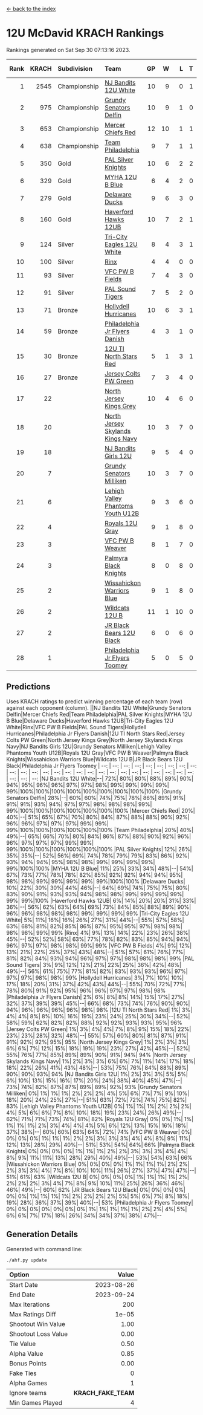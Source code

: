 [<- back to the index](readme.md)
# 12U McDavid KRACH Rankings
Rankings generated on Sat Sep 30 07:13:16 2023.

Rank|KRACH|Subdivision|Team|GP|W|L|T|OTW|OTL|SoS|Exp Wins|Win Diff
---:|---:|:---|:---|---:|---:|---:|---:|---:|---:|---:|---:|---:
1|2545|Championship|[NJ Bandits 12U White](https://gamesheetstats.com/seasons/3659/teams/140510/schedule)|10|9|0|1|1|0|174|10.3|-0.0
2|975|Championship|[Grundy Senators Delfin](https://gamesheetstats.com/seasons/3659/teams/140501/schedule)|10|9|1|0|0|0|138|9.8|-0.0
3|653|Championship|[Mercer Chiefs Red](https://gamesheetstats.com/seasons/3659/teams/140508/schedule)|12|10|1|1|0|0|264|11.3|-0.0
4|638|Championship|[Team Philadelphia](https://gamesheetstats.com/seasons/3659/teams/140520/schedule)|9|7|1|1|0|0|208|8.3|-0.0
5|350|Gold|[PAL Silver Knights](https://gamesheetstats.com/seasons/3659/teams/140514/schedule)|10|6|2|2|0|0|727|7.8|-0.0
6|329|Gold|[MYHA 12U B Blue](https://gamesheetstats.com/seasons/3659/teams/140509/schedule)|6|4|2|0|1|0|247|4.8|-0.0
7|279|Gold|[Delaware Ducks](https://gamesheetstats.com/seasons/3659/teams/140500/schedule)|9|6|3|0|0|0|399|6.8|-0.0
8|160|Gold|[Haverford Hawks 12UB](https://gamesheetstats.com/seasons/3659/teams/140503/schedule)|10|7|2|1|0|0|338|8.4|0.0
9|124|Silver|[Tri-City Eagles 12U White](https://gamesheetstats.com/seasons/3659/teams/140521/schedule)|8|4|3|1|0|0|315|5.4|0.0
10|100|Silver|[Rinx](https://gamesheetstats.com/seasons/3659/teams/142538/schedule)|4|4|0|0|0|0|3|4.9|0.0
11|93|Silver|[VFC PW B Fields](https://gamesheetstats.com/seasons/3659/teams/140522/schedule)|7|4|3|0|0|1|488|4.9|0.0
12|91|Silver|[PAL Sound Tigers](https://gamesheetstats.com/seasons/3659/teams/140515/schedule)|7|5|2|0|0|0|402|5.9|0.0
13|71|Bronze|[Hollydell Hurricanes](https://gamesheetstats.com/seasons/3659/teams/140504/schedule)|10|6|3|1|0|1|130|7.4|0.0
14|59|Bronze|[Philadelphia Jr Flyers Danish](https://gamesheetstats.com/seasons/3659/teams/140517/schedule)|4|3|1|0|0|0|134|3.9|0.0
15|30|Bronze|[12U TI North Stars Red](https://gamesheetstats.com/seasons/3659/teams/140499/schedule)|5|1|3|1|0|0|193|2.4|0.0
16|27|Bronze|[Jersey Colts PW Green](https://gamesheetstats.com/seasons/3659/teams/140505/schedule)|7|3|4|0|0|0|158|3.9|0.0
17|22||[North Jersey Kings Grey](https://gamesheetstats.com/seasons/3659/teams/140512/schedule)|10|4|6|0|0|0|246|4.9|0.0
18|20||[North Jersey Skylands Kings Navy](https://gamesheetstats.com/seasons/3659/teams/140513/schedule)|10|3|7|0|1|0|500|3.9|0.0
19|18||[NJ Bandits Girls 12U](https://gamesheetstats.com/seasons/3659/teams/140511/schedule)|9|5|4|0|0|0|53|5.9|0.0
20|7||[Grundy Senators Milliken](https://gamesheetstats.com/seasons/3659/teams/140502/schedule)|10|3|7|0|0|0|92|3.9|0.0
21|6||[Lehigh Valley Phantoms Youth U12B](https://gamesheetstats.com/seasons/3659/teams/140507/schedule)|9|3|6|0|0|0|89|3.9|0.0
22|4||[Royals 12U Gray](https://gamesheetstats.com/seasons/3659/teams/140519/schedule)|9|1|8|0|0|1|353|1.9|0.0
23|3||[VFC PW B Weaver](https://gamesheetstats.com/seasons/3659/teams/140523/schedule)|8|1|7|0|1|0|172|1.9|0.0
24|3||[Palmyra Black Knights](https://gamesheetstats.com/seasons/3659/teams/140516/schedule)|8|0|8|0|0|0|195|0.9|0.0
25|2||[Wissahickon Warriors Blue](https://gamesheetstats.com/seasons/3659/teams/140525/schedule)|9|1|8|0|0|1|89|1.9|0.0
26|2||[Wildcats 12U B](https://gamesheetstats.com/seasons/3659/teams/140524/schedule)|11|1|10|0|0|0|548|1.9|0.0
27|2||[JR Black Bears 12U Black](https://gamesheetstats.com/seasons/3659/teams/140506/schedule)|6|0|6|0|0|0|289|0.9|0.0
28|1||[Philadelphia Jr Flyers Toomey](https://gamesheetstats.com/seasons/3659/teams/140518/schedule)|5|0|5|0|0|0|94|0.9|0.0

## Predictions
Uses KRACH ratings to predict winning percentage of each team (row) against each opponent (column).
||NJ Bandits 12U White|Grundy Senators Delfin|Mercer Chiefs Red|Team Philadelphia|PAL Silver Knights|MYHA 12U B Blue|Delaware Ducks|Haverford Hawks 12UB|Tri-City Eagles 12U White|Rinx|VFC PW B Fields|PAL Sound Tigers|Hollydell Hurricanes|Philadelphia Jr Flyers Danish|12U TI North Stars Red|Jersey Colts PW Green|North Jersey Kings Grey|North Jersey Skylands Kings Navy|NJ Bandits Girls 12U|Grundy Senators Milliken|Lehigh Valley Phantoms Youth U12B|Royals 12U Gray|VFC PW B Weaver|Palmyra Black Knights|Wissahickon Warriors Blue|Wildcats 12U B|JR Black Bears 12U Black|Philadelphia Jr Flyers Toomey
| --: | --: | --: | --: | --: | --: | --: | --: | --: | --: | --: | --: | --: | --: | --: | --: | --: | --: | --: | --: | --: | --: | --: | --: | --: | --: | --: | --: | --: 
|NJ Bandits 12U White|--| 72%| 80%| 80%| 88%| 89%| 90%| 94%| 95%| 96%| 96%| 97%| 97%| 98%| 99%| 99%| 99%| 99%| 99%|100%|100%|100%|100%|100%|100%|100%|100%|100%
|Grundy Senators Delfin| 28%|--| 60%| 60%| 74%| 75%| 78%| 86%| 89%| 91%| 91%| 91%| 93%| 94%| 97%| 97%| 98%| 98%| 98%| 99%| 99%|100%|100%|100%|100%|100%|100%|100%
|Mercer Chiefs Red| 20%| 40%|--| 51%| 65%| 67%| 70%| 80%| 84%| 87%| 88%| 88%| 90%| 92%| 96%| 96%| 97%| 97%| 97%| 99%| 99%| 99%|100%|100%|100%|100%|100%|100%
|Team Philadelphia| 20%| 40%| 49%|--| 65%| 66%| 70%| 80%| 84%| 86%| 87%| 88%| 90%| 92%| 96%| 96%| 97%| 97%| 97%| 99%| 99%| 99%|100%|100%|100%|100%|100%|100%
|PAL Silver Knights| 12%| 26%| 35%| 35%|--| 52%| 56%| 69%| 74%| 78%| 79%| 79%| 83%| 86%| 92%| 93%| 94%| 94%| 95%| 98%| 98%| 99%| 99%| 99%| 99%| 99%|100%|100%
|MYHA 12U B Blue| 11%| 25%| 33%| 34%| 48%|--| 54%| 67%| 73%| 77%| 78%| 78%| 82%| 85%| 92%| 92%| 94%| 94%| 95%| 98%| 98%| 99%| 99%| 99%| 99%| 99%|100%|100%
|Delaware Ducks| 10%| 22%| 30%| 30%| 44%| 46%|--| 64%| 69%| 74%| 75%| 75%| 80%| 83%| 90%| 91%| 93%| 93%| 94%| 98%| 98%| 99%| 99%| 99%| 99%| 99%| 99%|100%
|Haverford Hawks 12UB|  6%| 14%| 20%| 20%| 31%| 33%| 36%|--| 56%| 62%| 63%| 64%| 69%| 73%| 84%| 85%| 88%| 89%| 90%| 96%| 96%| 98%| 98%| 98%| 99%| 99%| 99%| 99%
|Tri-City Eagles 12U White|  5%| 11%| 16%| 16%| 26%| 27%| 31%| 44%|--| 55%| 57%| 58%| 63%| 68%| 81%| 82%| 85%| 86%| 87%| 95%| 95%| 97%| 98%| 98%| 98%| 98%| 99%| 99%
|Rinx|  4%|  9%| 13%| 14%| 22%| 23%| 26%| 38%| 45%|--| 52%| 52%| 58%| 63%| 77%| 78%| 82%| 83%| 85%| 94%| 94%| 96%| 97%| 97%| 98%| 98%| 99%| 99%
|VFC PW B Fields|  4%|  9%| 12%| 13%| 21%| 22%| 25%| 37%| 43%| 48%|--| 51%| 57%| 61%| 76%| 77%| 81%| 82%| 84%| 93%| 94%| 96%| 97%| 97%| 98%| 98%| 98%| 99%
|PAL Sound Tigers|  3%|  9%| 12%| 12%| 21%| 22%| 25%| 36%| 42%| 48%| 49%|--| 56%| 61%| 75%| 77%| 81%| 82%| 83%| 93%| 93%| 96%| 97%| 97%| 97%| 98%| 98%| 99%
|Hollydell Hurricanes|  3%|  7%| 10%| 10%| 17%| 18%| 20%| 31%| 37%| 42%| 43%| 44%|--| 55%| 70%| 72%| 77%| 78%| 80%| 91%| 92%| 95%| 96%| 96%| 97%| 97%| 98%| 98%
|Philadelphia Jr Flyers Danish|  2%|  6%|  8%|  8%| 14%| 15%| 17%| 27%| 32%| 37%| 39%| 39%| 45%|--| 66%| 68%| 73%| 74%| 76%| 90%| 90%| 94%| 96%| 96%| 96%| 96%| 98%| 98%
|12U TI North Stars Red|  1%|  3%|  4%|  4%|  8%|  8%| 10%| 16%| 19%| 23%| 24%| 25%| 30%| 34%|--| 52%| 58%| 59%| 62%| 82%| 82%| 88%| 92%| 92%| 93%| 93%| 95%| 96%
|Jersey Colts PW Green|  1%|  3%|  4%|  4%|  7%|  8%|  9%| 15%| 18%| 22%| 23%| 23%| 28%| 32%| 48%|--| 55%| 57%| 60%| 80%| 81%| 87%| 91%| 91%| 92%| 92%| 95%| 95%
|North Jersey Kings Grey|  1%|  2%|  3%|  3%|  6%|  6%|  7%| 12%| 15%| 18%| 19%| 19%| 23%| 27%| 42%| 45%|--| 52%| 55%| 76%| 77%| 85%| 89%| 89%| 90%| 91%| 94%| 94%
|North Jersey Skylands Kings Navy|  1%|  2%|  3%|  3%|  6%|  6%|  7%| 11%| 14%| 17%| 18%| 18%| 22%| 26%| 41%| 43%| 48%|--| 53%| 75%| 76%| 84%| 88%| 89%| 90%| 90%| 93%| 94%
|NJ Bandits Girls 12U|  1%|  2%|  3%|  3%|  5%|  5%|  6%| 10%| 13%| 15%| 16%| 17%| 20%| 24%| 38%| 40%| 45%| 47%|--| 73%| 74%| 82%| 87%| 87%| 89%| 89%| 92%| 93%
|Grundy Senators Milliken|  0%|  1%|  1%|  1%|  2%|  2%|  2%|  4%|  5%|  6%|  7%|  7%|  9%| 10%| 18%| 20%| 24%| 25%| 27%|--| 51%| 63%| 72%| 72%| 74%| 75%| 82%| 83%
|Lehigh Valley Phantoms Youth U12B|  0%|  1%|  1%|  1%|  2%|  2%|  2%|  4%|  5%|  6%|  6%|  7%|  8%| 10%| 18%| 19%| 23%| 24%| 26%| 49%|--| 62%| 71%| 71%| 73%| 74%| 81%| 82%
|Royals 12U Gray|  0%|  0%|  1%|  1%|  1%|  1%|  1%|  2%|  3%|  4%|  4%|  4%|  5%|  6%| 12%| 13%| 15%| 16%| 18%| 37%| 38%|--| 60%| 60%| 63%| 64%| 72%| 74%
|VFC PW B Weaver|  0%|  0%|  0%|  0%|  1%|  1%|  1%|  2%|  2%|  3%|  3%|  3%|  4%|  4%|  8%|  9%| 11%| 12%| 13%| 28%| 29%| 40%|--| 51%| 53%| 54%| 64%| 66%
|Palmyra Black Knights|  0%|  0%|  0%|  0%|  1%|  1%|  1%|  2%|  2%|  3%|  3%|  3%|  4%|  4%|  8%|  9%| 11%| 11%| 13%| 28%| 29%| 40%| 49%|--| 53%| 54%| 63%| 66%
|Wissahickon Warriors Blue|  0%|  0%|  0%|  0%|  1%|  1%|  1%|  1%|  2%|  2%|  2%|  3%|  3%|  4%|  7%|  8%| 10%| 10%| 11%| 26%| 27%| 37%| 47%| 47%|--| 51%| 61%| 63%
|Wildcats 12U B|  0%|  0%|  0%|  0%|  1%|  1%|  1%|  1%|  2%|  2%|  2%|  2%|  3%|  4%|  7%|  8%|  9%| 10%| 11%| 25%| 26%| 36%| 46%| 46%| 49%|--| 60%| 62%
|JR Black Bears 12U Black|  0%|  0%|  0%|  0%|  0%|  0%|  1%|  1%|  1%|  1%|  2%|  2%|  2%|  2%|  5%|  5%|  6%|  7%|  8%| 18%| 19%| 28%| 36%| 37%| 39%| 40%|--| 53%
|Philadelphia Jr Flyers Toomey|  0%|  0%|  0%|  0%|  0%|  0%|  0%|  1%|  1%|  1%|  1%|  1%|  2%|  2%|  4%|  5%|  6%|  6%|  7%| 17%| 18%| 26%| 34%| 34%| 37%| 38%| 47%|--

## Generation Details

Generated with command line:
```
./ahf.py update
```

| Option | Value |
| :----- | ----: |
| Start Date | 2023-08-26 |
| End Date | 2023-09-24 |
| Max Iterations | 200 |
| Max Ratings Diff | 1e-05 |
| Shootout Win Value | 1.00 |
| Shootout Loss Value | 0.00 |
| Tie Value | 0.50 |
| Alpha Value | 0.85 |
| Bonus Points | 0.00 |
| Fake Ties | 0 |
| Alpha Games | 1 |
| Ignore teams | __KRACH_FAKE_TEAM__ |
| Min Games Played | 4 |

